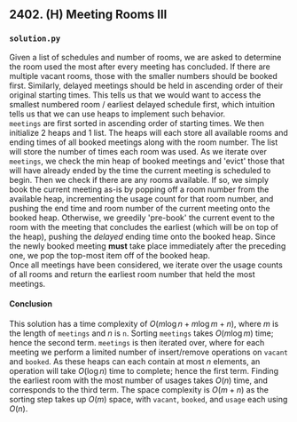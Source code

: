 ## 2402. (H) Meeting Rooms III

### `solution.py`
Given a list of schedules and number of rooms, we are asked to determine the room used the most after every meeting has concluded. If there are multiple vacant rooms, those with the smaller numbers should be booked first. Similarly, delayed meetings should be held in ascending order of their original starting times. This tells us that we would want to access the smallest numbered room / earliest delayed schedule first, which intuition tells us that we can use heaps to implement such behavior.  
`meetings` are first sorted in ascending order of starting times. We then initialize 2 heaps and 1 list. The heaps will each store all available rooms and ending times of all booked meetings along with the room number. The list will store the number of times each room was used. As we iterate over `meetings`, we check the min heap of booked meetings and 'evict' those that will have already ended by the time the current meeting is scheduled to begin. Then we check if there are any rooms available. If so, we simply book the current meeting as-is by popping off a room number from the available heap, incrementing the usage count for that room number, and pushing the end time and room number of the current meeting onto the booked heap. Otherwise, we greedily 'pre-book' the current event to the room with the meeting that concludes the earliest (which will be on top of the heap), pushing the *delayed* ending time onto the booked heap. Since the newly booked meeting **must** take place immediately after the preceding one, we pop the top-most item off of the booked heap.  
Once all meetings have been considered, we iterate over the usage counts of all rooms and return the earliest room number that held the most meetings.  

#### Conclusion
This solution has a time complexity of $O(m\log n + m\log m + n)$, where $m$ is the length of `meetings` and $n$ is `n`. Sorting `meetings` takes $O(m\log m)$ time; hence the second term. `meetings` is then iterated over, where for each meeting we perform a limited number of insert/remove operations on `vacant` and `booked`. As these heaps can each contain at most $n$ elements, an operation will take $O(\log n)$ time to complete; hence the first term. Finding the earliest room with the most number of usages takes $O(n)$ time, and corresponds to the third term. The space complexity is $O(m+n)$ as the sorting step takes up $O(m)$ space, with `vacant`, `booked`, and `usage` each using $O(n)$.  
  

